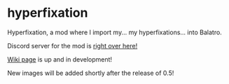 # hyperfixation
Hyperfixation, a mod where I import my... my hyperfixations... into Balatro.

Discord server for the mod is [right over here!](https://discord.gg/QwJtrdy4xS)

[Wiki page](https://balatromods.miraheze.org/wiki/Hyperfixation) is up and in development!

New images will be added shortly after the release of 0.5!

